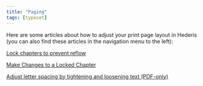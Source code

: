 ```yaml
---
title: "Paging"
tags: [typeset]
---
```

 
<html><body><section data-type="chapter" class="hsecchapter" data-hederis-type="hsecchapter" id="intro-paging" data-pi-attrs="id: intro-paging; data-tags: typeset;" role="doc-chapter" data-tags="typeset" data-author-name=" " data-book-title=" " title="Paging"><p class="hblkp" data-hederis-type="hblkp" id="ph6DCwC2T">Here are some articles about how to adjust your print page layout in Hederis (you can also find these articles in the navigation menu to the left): </p><p class="hblkp" data-hederis-type="hblkp" id="pIyQTvkBy"><a href="{% link _docs/page-locking.md %}" data-hederis-type="hspana" id="pMBz9LwWg"><span class="Hyperlink" data-hederis-type="hspnspan" id="peimVzCmU">Lock chapters to prevent reflow</span></a></p><p class="hblkp" data-hederis-type="hblkp" id="pRUVICXwz"><a href="{% link _docs/locked-changes.md %}" data-hederis-type="hspana" id="psEdVs93F"><span class="Hyperlink" data-hederis-type="hspnspan" id="pBe9vi83c">Make Changes to a Locked Chapter</span></a></p><p class="hblkp" data-hederis-type="hblkp" id="paX7xDoh0"><a href="{% link _docs/page-layout-menu.md %}" data-hederis-type="hspana" id="pmmUFY1yu"><span class="Hyperlink" data-hederis-type="hspnspan" id="pPq81CKIb">Adjust letter spacing by tightening and loosening text (PDF-only)</span></a></p></section></body></html>
